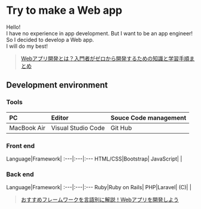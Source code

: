 # Try to make a Web app
Hello!\
I have no experience in app development. But I want to be an app engineer!\
So I decided to develop a Web app.\
I will do my best!
> [Webアプリ開発とは？入門者がゼロから開発するための知識と学習手順まとめ][Webアプリ開発とは？入門者がゼロから開発するための知識と学習手順まとめ]

## Development environment
### Tools
PC|Editor|Souce Code management
:---|:---|:---
MacBook Air|Visual Studio Code|Git Hub

### Front end
Language|Framework| 
:---|:---|:---
HTML/CSS|Bootstrap| 
JavaScript| | 

### Back end
Language|Framework| 
:---|:---|:---
Ruby|Ruby on Rails| 
PHP|Laravel| 
(C)| | 

> [おすすめフレームワークを言語別に解説！Webアプリを開発しよう][おすすめフレームワークを言語別に解説！Webアプリを開発しよう]

<!-- リンク集 -->
[Webアプリ開発とは？入門者がゼロから開発するための知識と学習手順まとめ]:https://www.sejuku.net/blog/5601
[おすすめフレームワークを言語別に解説！Webアプリを開発しよう]:https://www.sejuku.net/blog/30
